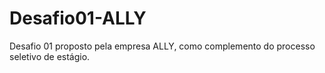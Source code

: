 # Desafio01-ALLY
Desafio 01 proposto pela empresa ALLY, como complemento do processo seletivo de estágio.
